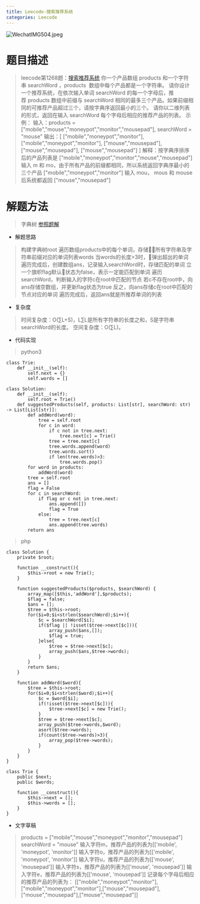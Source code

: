 ```yaml
---
title: Leecode-搜索推荐系统
categories: Leecode
---
```


![WechatIMG504.jpeg](https://upload-images.jianshu.io/upload_images/15325592-a4d62ab4a19ee759.jpeg?imageMogr2/auto-orient/strip%7CimageView2/2/w/1240)
<!-- more -->

#  题目描述

> leecode第1268题：[搜索推荐系统](https://leetcode-cn.com/problems/search-suggestions-system/)
你一个产品数组 products 和一个字符串 searchWord ，products  数组中每个产品都是一个字符串。
请你设计一个推荐系统，在依次输入单词 searchWord 的每一个字母后，推荐 products 数组中前缀与 searchWord 相同的最多三个产品。如果前缀相同的可推荐产品超过三个，请按字典序返回最小的三个。
请你以二维列表的形式，返回在输入 searchWord 每个字母后相应的推荐产品的列表。
示例：
输入：products = ["mobile","mouse","moneypot","monitor","mousepad"], searchWord = "mouse"
输出：[
["mobile","moneypot","monitor"],
["mobile","moneypot","monitor"],
["mouse","mousepad"],
["mouse","mousepad"],
["mouse","mousepad"]
]
解释：按字典序排序后的产品列表是 ["mobile","moneypot","monitor","mouse","mousepad"]
输入 m 和 mo，由于所有产品的前缀都相同，所以系统返回字典序最小的三个产品 ["mobile","moneypot","monitor"]
输入 mou， mous 和 mouse 后系统都返回 ["mouse","mousepad"]

#  解题方法

> 字典树
[参照题解](https://leetcode-cn.com/problems/search-suggestions-system/solution/suo-tui-jian-xi-tong-by-leetcode-solution/)

- 解题思路

> 构建字典树root
遍历数组products中的每个单词，存储所有字符串及字符串前缀对应的单词列表words
当words的长度>3时，弹出超出的单词
遍历完成后，创建数组ans，记录输入searchWord时，存储匹配的单词
立一个旗帜flag默认状态为false，表示一定能匹配到单词
遍历searchWord，判断输入的字符c在root中匹配的节点
若c不存在root中，向ans存储空数组，并更新flag状态为true
反之，向ans存储c在root中匹配的节点对应的单词
遍历完成后，返回ans就是所推荐单词的列表

- 复杂度

> 时间复杂度：O(∑L+S)，L∑L是所有字符串的长度之和，S是字符串searchWord的长度。
空间复杂度：O(∑L)。

- 代码实现

> python3

```
class Trie:
    def __init__(self):
        self.next = {}
        self.words = []

class Solution:
    def __init__(self):
        self.root = Trie()
    def suggestedProducts(self, products: List[str], searchWord: str) -> List[List[str]]:
        def addWord(word):
            tree = self.root
            for c in word:
                if c not in tree.next:
                    tree.next[c] = Trie()
                tree = tree.next[c]
                tree.words.append(word)
                tree.words.sort()
                if len(tree.words)>3:
                    tree.words.pop()
        for word in products:
            addWord(word)
        tree = self.root
        ans = []
        flag = False
        for c in searchWord:
            if flag or c not in tree.next:
                ans.append([])
                flag = True
            else:
                tree = tree.next[c]
                ans.append(tree.words)
        return ans
```

> php

```
class Solution {
    private $root;

    function __construct(){
        $this->root = new Trie();
    }

    function suggestedProducts($products, $searchWord) {
        array_map([$this,'addWord'],$products);
        $flag = false;
        $ans = [];
        $tree = $this->root;
        for($i=0;$i<strlen($searchWord);$i++){
            $c = $searchWord[$i];
            if($flag || !isset($tree->next[$c])){
                array_push($ans,[]);
                $flag = true;
            }else{
                $tree = $tree->next[$c];
                array_push($ans,$tree->words);
            }
        }
        return $ans;
    }

    function addWord($word){
        $tree = $this->root;
        for($i=0;$i<strlen($word);$i++){
            $c = $word[$i];
            if(!isset($tree->next[$c])){
                $tree->next[$c] = new Trie();
            }
            $tree = $tree->next[$c];
            array_push($tree->words,$word);
            asort($tree->words);
            if(count($tree->words)>3){
                array_pop($tree->words);
            }
        }
    }
}

class Trie {
    public $next;
    public $words;
    
    function __construct(){
        $this->next = [];
        $this->words = [];
    }
}
```

- 文字草稿

> products = ["mobile","mouse","moneypot","monitor","mousepad"]
searchWord = "mouse"
输入字符m，推荐产品的列表为[['mobile', 'moneypot', 'monitor']]
输入字符o，推荐产品的列表为[['mobile', 'moneypot', 'monitor']]
输入字符u，推荐产品的列表为[['mouse', 'mousepad']]
输入字符s，推荐产品的列表为[['mouse', 'mousepad']]
输入字符e，推荐产品的列表为[['mouse', 'mousepad']]
记录每个字母后相应的推荐产品的列表为：
[["mobile","moneypot","monitor"],["mobile","moneypot","monitor"],["mouse","mousepad"],["mouse","mousepad"],["mouse","mousepad"]]
